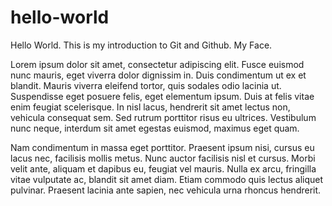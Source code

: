 # hello-world

Hello World. This is my introduction to Git and Github. My Face.

Lorem ipsum dolor sit amet, consectetur adipiscing elit. Fusce euismod nunc mauris, eget viverra dolor dignissim in. Duis condimentum ut ex et blandit. Mauris viverra eleifend tortor, quis sodales odio lacinia ut. Suspendisse eget posuere felis, eget elementum ipsum. Duis at felis vitae enim feugiat scelerisque. In nisl lacus, hendrerit sit amet lectus non, vehicula consequat sem. Sed rutrum porttitor risus eu ultrices. Vestibulum nunc neque, interdum sit amet egestas euismod, maximus eget quam. 

Nam condimentum in massa eget porttitor. Praesent ipsum nisi, cursus eu lacus nec, facilisis mollis metus. Nunc auctor facilisis nisl et cursus. Morbi velit ante, aliquam et dapibus eu, feugiat vel mauris. Nulla ex arcu, fringilla vitae vulputate ac, blandit sit amet diam. Etiam commodo quis lectus aliquet pulvinar. Praesent lacinia ante sapien, nec vehicula urna rhoncus hendrerit. 
